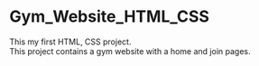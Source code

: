 # Gym_Website_HTML_CSS
This my first HTML, CSS project.  
This project contains a gym website with a home and join pages.

